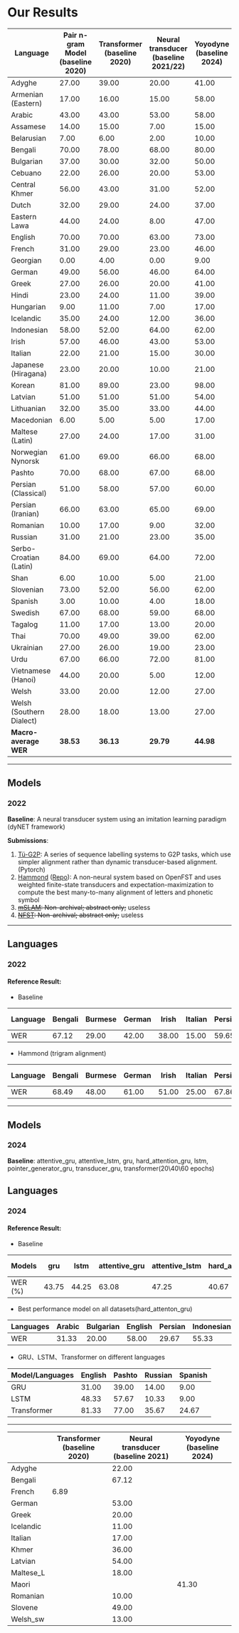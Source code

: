 # Our Results

| Language                 | Pair n-gram Model<br/>(baseline 2020) | Transformer<br/>(baseline 2020) | Neural transducer<br/>(baseline 2021/22) | Yoyodyne<br/>(baseline 2024) |
|--------------------------|---------------------------------------|---------------------------------|------------------------------------------|------------------------------|
| Adyghe                   | 27.00                                 | 39.00                           | 20.00                                    | 41.00                        |
| Armenian (Eastern)       | 17.00                                 | 16.00                           | 15.00                                    | 58.00                        |
| Arabic                   | 43.00                                 | 43.00                           | 53.00                                    | 58.00                        |
| Assamese                 | 14.00                                 | 15.00                           | 7.00                                     | 15.00                        |
| Belarusian               | 7.00                                  | 6.00                            | 2.00                                     | 10.00                        |
| Bengali                  | 70.00                                 | 78.00                           | 68.00                                    | 80.00                        |
| Bulgarian                | 37.00                                 | 30.00                           | 32.00                                    | 50.00                        |
| Cebuano                  | 22.00                                 | 26.00                           | 20.00                                    | 53.00                        |
| Central Khmer            | 56.00                                 | 43.00                           | 31.00                                    | 52.00                        |
| Dutch                    | 32.00                                 | 29.00                           | 24.00                                    | 37.00                        |
| Eastern Lawa             | 44.00                                 | 24.00                           | 8.00                                     | 47.00                        |
| English                  | 70.00                                 | 70.00                           | 63.00                                    | 73.00                        |
| French                   | 31.00                                 | 29.00                           | 23.00                                    | 46.00                        |
| Georgian                 | 0.00                                  | 4.00                            | 0.00                                     | 9.00                         |
| German                   | 49.00                                 | 56.00                           | 46.00                                    | 64.00                        |
| Greek                    | 27.00                                 | 26.00                           | 20.00                                    | 41.00                        |
| Hindi                    | 23.00                                 | 24.00                           | 11.00                                    | 39.00                        |
| Hungarian                | 9.00                                  | 11.00                           | 7.00                                     | 17.00                        |
| Icelandic                | 35.00                                 | 24.00                           | 12.00                                    | 36.00                        |
| Indonesian               | 58.00                                 | 52.00                           | 64.00                                    | 62.00                        |
| Irish                    | 57.00                                 | 46.00                           | 43.00                                    | 53.00                        |
| Italian                  | 22.00                                 | 21.00                           | 15.00                                    | 30.00                        |
| Japanese (Hiragana)      | 23.00                                 | 20.00                           | 10.00                                    | 21.00                        |
| Korean                   | 81.00                                 | 89.00                           | 23.00                                    | 98.00                        |
| Latvian                  | 51.00                                 | 51.00                           | 51.00                                    | 54.00                        |
| Lithuanian               | 32.00                                 | 35.00                           | 33.00                                    | 44.00                        |
| Macedonian               | 6.00                                  | 5.00                            | 5.00                                     | 17.00                        |
| Maltese (Latin)          | 27.00                                 | 24.00                           | 17.00                                    | 31.00                        |
| Norwegian Nynorsk        | 61.00                                 | 69.00                           | 66.00                                    | 68.00                        |
| Pashto                   | 70.00                                 | 68.00                           | 67.00                                    | 68.00                        |
| Persian (Classical)      | 51.00                                 | 58.00                           | 57.00                                    | 60.00                        |
| Persian (Iranian)        | 66.00                                 | 63.00                           | 65.00                                    | 69.00                        |
| Romanian                 | 10.00                                 | 17.00                           | 9.00                                     | 32.00                        |
| Russian                  | 31.00                                 | 21.00                           | 23.00                                    | 35.00                        |
| Serbo-Croatian (Latin)   | 84.00                                 | 69.00                           | 64.00                                    | 72.00                        |
| Shan                     | 6.00                                  | 10.00                           | 5.00                                     | 21.00                        |
| Slovenian                | 73.00                                 | 52.00                           | 56.00                                    | 62.00                        |
| Spanish                  | 3.00                                  | 10.00                           | 4.00                                     | 18.00                        |
| Swedish                  | 67.00                                 | 68.00                           | 59.00                                    | 68.00                        |
| Tagalog                  | 11.00                                 | 17.00                           | 13.00                                    | 20.00                        |
| Thai                     | 70.00                                 | 49.00                           | 39.00                                    | 62.00                        |
| Ukrainian                | 27.00                                 | 26.00                           | 19.00                                    | 23.00                        |
| Urdu                     | 67.00                                 | 66.00                           | 72.00                                    | 81.00                        |
| Vietnamese (Hanoi)       | 44.00                                 | 20.00                           | 5.00                                     | 12.00                        |
| Welsh                    | 33.00                                 | 20.00                           | 12.00                                    | 27.00                        |
| Welsh (Southern Dialect) | 28.00                                 | 18.00                           | 13.00                                    | 27.00                        |
| **Macro-average WER**    | **38.53**                             | **36.13**                       | **29.79**                                | **44.98**                    |

---
## Models

### 2022
**Baseline**: A neural transducer system using an imitation learning paradigm (dyNET framework)

**Submissions**:
1. [Tü-G2P](https://aclanthology.org/2023.sigmorphon-1.28.pdf): A series of sequence labelling systems to G2P tasks, 
which use ​simpler alignment​ rather than dynamic transducer-based alignment.(Pytorch) 
2. [Hammond](https://aclanthology.org/2023.sigmorphon-1.29.pdf) ([Repo](https://github.com/hammondm/g2p2022)): A 
non-neural system based on OpenFST and uses weighted finite-state transducers and expectation-maximization to compute 
the best many-to-many alignment of letters and phonetic symbol 
3. ~~[mSLAM](https://aclanthology.org/2023.sigmorphon-1.31.pdf): Non-archival; abstract only;~~ useless
4. ~~[NFST](https://aclanthology.org/2023.sigmorphon-1.30.pdf): Non-archival; abstract only;~~ useless

---

## Languages

### 2022
#### Reference Result:

- Baseline

| Language | Bengali | Burmese | German | Irish | Italian | Persian | Swedish | Tagalog | Thai  | Ukrainian | Macro-average |
|----------|---------|---------|--------|-------|---------|---------|---------|---------|-------|-----------|---------------|
| WER      | 67.12   | 29.00   | 42.00  | 38.00 | 15.00   | 59.65   | 45.00   | 20.00   | 21.00 | 32.00     | 36.88         |

- Hammond (trigram alignment)

| Language | Bengali | Burmese | German | Irish | Italian | Persian | Swedish | Tagalog | Thai  | Ukrainian | Macro-average |
|----------|---------|---------|--------|-------|---------|---------|---------|---------|-------|-----------|---------------|
| WER      | 68.49   | 48.00   | 61.00  | 51.00 | 25.00   | 67.86   | 55.00   | 18.00   | 72.00 | 50.00     | 51.63         |

---
## Models

### 2024
**Baseline**: attentive_gru, attentive_lstm, gru, hard_attention_gru, lstm, pointer_generator_gru, transducer_gru, transformer(20\40\60 epochs)


## Languages

### 2024
#### Reference Result:

- Baseline

| Models                | gru   | lstm  | attentive_gru | attentive_lstm | hard_attention_gru | hard_attention_gru (Arab) | pointer_generator_gru | transducer_gru | transformer_20 | transformer_40 | transformer_60 |
|-----------------------|-------|-------|---------------|----------------|--------------------|--------------------------|----------------------|----------------|----------------|----------------|----------------|
| WER (%)               | 43.75 | 44.25 | 63.08         | 47.25          | 40.67              | 31.33                    | 62.17                | 69.33          | 78.25          | 81.58          | 79.50          |

- Best performance model on all datasets(hard_attenton_gru)

| Languages  | Arabic | Bulgarian | English | Persian | Indonesian | Macedonian | Pashto | Russian | Spanish | Tagalog | Ukrainian | Urdu |
|------------|--------|-----------|---------|---------|------------|------------|--------|---------|---------|---------|-----------|------|
| WER        | 31.33  | 20.00     | 58.00   | 29.67   | 55.33      | 3.67       | 44.33  | 10.33   | 5.00    | 40.33   | 15.67     | 64.00 |

- GRU、LSTM、Transformer on different languages
  
| Model/Languages   | English | Pashto | Russian | Spanish |
|-------------------|---------|--------|---------|---------|
| GRU               | 31.00   | 39.00  | 14.00   | 9.00    |
| LSTM              | 48.33   | 57.67  | 10.33   | 9.00    |
| Transformer       | 81.33   | 77.00  | 35.67   | 24.67   |



---

|          | Transformer<br/>(baseline 2020) | Neural transducer<br/>(baseline 2021) | Yoyodyne<br/>(baseline 2024) |
|----------|---------------------------------|---------------------------------------|------------------------------| 
| Adyghe   |                                 | 22.00                                 |                              |
| Bengali  |                                 | 67.12                                 |                              |
| French   | 6.89                            |                                       |                              |
| German   |                                 | 53.00                                 |                              |
| Greek    |                                 | 20.00                                 |                              |
| Icelandic|                                 | 11.00                                 |                              |
| Italian  |                                 | 17.00                                 |                              |
| Khmer    |                                 | 36.00                                 |                              |
| Latvian  |                                 | 54.00                                 |                              |
| Maltese_L|                                 | 18.00                                 |                              |
| Maori    |                                 |                                       | 41.30                        |
| Romanian |                                 | 10.00                                 |                              |
| Slovene  |                                 | 49.00                                 |                              |
| Welsh_sw |                                 | 13.00                                 |                              |
